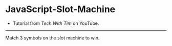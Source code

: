 # JavaScript-Slot-Machine
- Tutorial from *Tech With Tim* on YouTube.
---
Match 3 symbols on the slot machine to win.
